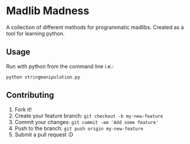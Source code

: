 # Madlib Madness
A collection of different methods for programmatic madlibs. Created as a tool for learning python. 

## Usage

Run with python from the command line i.e.:

`python stringmanipulation.py`

## Contributing
1. Fork it!
2. Create your feature branch: `git checkout -b my-new-feature`
3. Commit your changes: `git commit -am 'Add some feature'`
4. Push to the branch: `git push origin my-new-feature`
5. Submit a pull request :D